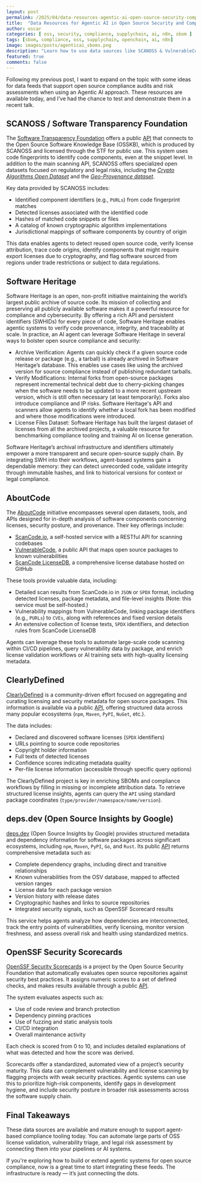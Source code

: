 ```yaml
---
layout: post
permalink: /2025/04/data-resources-agentic-ai-open-source-security-compliance.html
title:  "Data Resources for Agentic AI in Open Source Security and Compliance"
author: oscar
categories: [ oss, security, compliance, supplychain, ai, n8n, sbom ]
tags: [sbom, compliance, oss, supplychain, openchain, ai, n8n]
image: images/posts/agenticai_sboms.png
description: "Learn how to use data sources like SCANOSS & VulnerableCode with Agentic AI to improve open source security audits and compliance risk management"
featured: true
comments: false
---
```


Following my previous post, I want to expand on the topic with some ideas for data feeds that support open source compliance audits and risk assessments when using an Agentic AI approach. These resources are available today, and I’ve had the chance to test and demonstrate them in a recent talk.

## SCANOSS / Software Transparency Foundation

The [Software Transparency Foundation](https://www.softwaretransparency.org/) offers a public [API](https://docs.osskb.org/) that connects to the Open Source Software Knowledge Base (OSSKB), which is produced by SCANOSS and licensed through the STF for public use. This system uses code fingerprints to identify code components, even at the snippet level. In addition to the main scanning API, SCANOSS offers specialized open datasets focused on regulatory and legal risks, including the [*Crypto Algorithms Open Dataset*](https://github.com/scanoss/crypto_algorithms_open_dataset) and the [*Geo-Provenance dataset*](https://www.scanoss.com/post/understanding-the-geo-provenance-dataset).

Key data provided by SCANOSS includes:

* Identified component identifiers (e.g., `PURLs`) from code fingerprint matches
* Detected licenses associated with the identified code
* Hashes of matched code snippets or files
* A catalog of known cryptographic algorithm implementations
* Jurisdictional mappings of software components by country of origin

This data enables agents to detect reused open source code, verify license attribution, trace code origins, identify components that might require export licenses due to cryptography, and flag software sourced from regions under trade restrictions or subject to data regulations.

## Software Heritage
Software Heritage is an open, non-profit initiative maintaining the world’s largest public archive of source code. Its mission of collecting and preserving all publicly available software makes it a powerful resource for compliance and cybersecurity. By offering a rich API and persistent identifiers (SWHIDs) for every piece of code, Software Heritage enables agentic systems to verify code provenance, integrity, and traceability at scale. In practice, an AI agent can leverage Software Heritage in several ways to bolster open source compliance and security:

* Archive Verification: Agents can quickly check if a given source code release or package (e.g., a tarball) is already archived in Software Heritage’s database. This enables use cases like using the archived version for source compliance instead of publishing redundant tarballs.
* Verify Modifications: Internal forks from open-source packages represent incremental technical debt due to cherry-picking changes when the software needs to be updated to a more recent upstream version, which is still often necessary (at least temporarily). Forks also introduce compliance and IP risks. Software Heritage's API and scanners allow agents to identify whether a local fork has been modified and where those modifications were introduced.
* License Files Dataset: Software Heritage has built the largest dataset of licenses from all the archived projects, a valuable resource for benchmarking compliance tooling and training AI on license generation.

Software Heritage’s archival infrastructure and identifiers ultimately empower a more transparent and secure open-source supply chain. By integrating SWH into their workflows, agent-based systems gain a dependable memory: they can detect unrecorded code, validate integrity through immutable hashes, and link to historical versions for context or legal compliance.


## AboutCode

The [AboutCode](https://aboutcode.org/) initiative encompasses several open datasets, tools, and APIs designed for in-depth analysis of software components concerning licenses, security posture, and provenance. Their key offerings include:

* [ScanCode.io](https://github.com/aboutcode-org/scancode.io/), a self-hosted service with a RESTful API for scanning codebases
* [VulnerableCode](https://public.vulnerablecode.io/), a public API that maps open source packages to known vulnerabilities
* [ScanCode LicenseDB](https://github.com/aboutcode-org/scancode-licensedb), a comprehensive license database hosted on GitHub

These tools provide valuable data, including:

* Detailed scan results from ScanCode.io in `JSON` or `SPDX` format, including detected licenses, package metadata, and file-level insights (Note: this service must be self-hosted.)
* Vulnerability mappings from VulnerableCode, linking package identifiers (e.g., `PURLs`) to `CVEs`, along with references and fixed version details
* An extensive collection of license texts, `SPDX` identifiers, and detection rules from ScanCode LicenseDB

Agents can leverage these tools to automate large-scale code scanning within CI/CD pipelines, query vulnerability data by package, and enrich license validation workflows or AI training sets with high-quality licensing metadata.

## ClearlyDefined

[ClearlyDefined](https://clearlydefined.io/) is a community-driven effort focused on aggregating and curating licensing and security metadata for open source packages. This information is available via a public [API](https://api.clearlydefined.io/definitions/), offering structured data across many popular ecosystems (`npm`, `Maven`, `PyPI`, `NuGet`, etc.).

The data includes:

* Declared and discovered software licenses (`SPDX` identifiers)
* URLs pointing to source code repositories
* Copyright holder information
* Full texts of detected licenses
* Confidence scores indicating metadata quality
* Per-file license information (accessible through specific query options)

The ClearlyDefined project is key in enriching SBOMs and compliance workflows by filling in missing or incomplete attribution data. To retrieve structured license insights, agents can query the `API` using standard package coordinates (`type/provider/namespace/name/version`).

## deps.dev (Open Source Insights by Google)

[deps.dev](https://deps.dev/) (Open Source Insights by Google) provides structured metadata and dependency information for software packages across significant ecosystems, including `npm`, `Maven`, `PyPI`, `Go`, and `Rust`. Its public [API](https://docs.deps.dev/api/v3/) returns comprehensive metadata such as:

* Complete dependency graphs, including direct and transitive relationships
* Known vulnerabilities from the OSV database, mapped to affected version ranges
* License data for each package version
* Version history with release dates
* Cryptographic hashes and links to source repositories
* Integrated security signals, such as OpenSSF Scorecard results

This service helps agents analyze how dependencies are interconnected, track the entry points of vulnerabilities, verify licensing, monitor version freshness, and assess overall risk and health using standardized metrics.

## OpenSSF Security Scorecards

[OpenSSF Security Scorecards](https://openssf.org/projects/scorecard/) is a project by the Open Source Security Foundation that automatically evaluates open source repositories against security best practices. It assigns numeric scores to a set of defined checks, and makes results available through a public [API](https://api.securityscorecards.dev/).

The system evaluates aspects such as:

* Use of code review and branch protection
* Dependency pinning practices
* Use of fuzzing and static analysis tools
* CI/CD integration
* Overall maintenance activity

Each check is scored from 0 to 10, and includes detailed explanations of what was detected and how the score was derived.

Scorecards offer a standardized, automated view of a project’s security maturity. This data can complement vulnerability and license scanning by flagging projects with weak security practices. Agentic systems can use this to prioritize high-risk components, identify gaps in development hygiene, and include security posture in broader risk assessments across the software supply chain.


## Final Takeaways

These data sources are available and mature enough to support agent-based compliance tooling today. You can automate large parts of OSS license validation, vulnerability triage, and legal risk assessment by connecting them into your pipelines or AI systems.

If you're exploring how to build or extend agentic systems for open source compliance, now is a great time to start integrating these feeds. The infrastructure is ready — it’s just connecting the dots.
